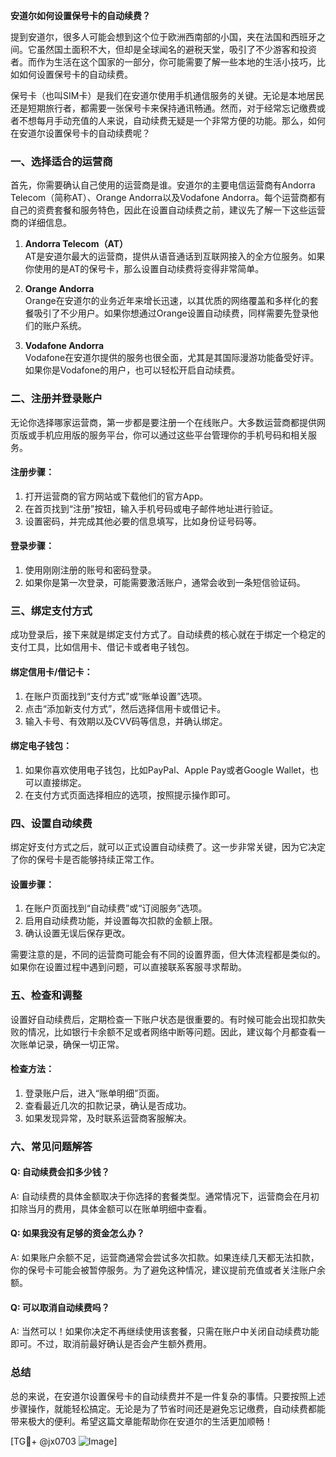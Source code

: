 **安道尔如何设置保号卡的自动续费？**

提到安道尔，很多人可能会想到这个位于欧洲西南部的小国，夹在法国和西班牙之间。它虽然国土面积不大，但却是全球闻名的避税天堂，吸引了不少游客和投资者。而作为生活在这个国家的一部分，你可能需要了解一些本地的生活小技巧，比如如何设置保号卡的自动续费。

保号卡（也叫SIM卡）是我们在安道尔使用手机通信服务的关键。无论是本地居民还是短期旅行者，都需要一张保号卡来保持通讯畅通。然而，对于经常忘记缴费或者不想每月手动充值的人来说，自动续费无疑是一个非常方便的功能。那么，如何在安道尔设置保号卡的自动续费呢？

### 一、选择适合的运营商

首先，你需要确认自己使用的运营商是谁。安道尔的主要电信运营商有Andorra Telecom（简称AT）、Orange Andorra以及Vodafone Andorra。每个运营商都有自己的资费套餐和服务特色，因此在设置自动续费之前，建议先了解一下这些运营商的详细信息。

1. **Andorra Telecom（AT）**  
   AT是安道尔最大的运营商，提供从语音通话到互联网接入的全方位服务。如果你使用的是AT的保号卡，那么设置自动续费将变得非常简单。

2. **Orange Andorra**  
   Orange在安道尔的业务近年来增长迅速，以其优质的网络覆盖和多样化的套餐吸引了不少用户。如果你想通过Orange设置自动续费，同样需要先登录他们的账户系统。

3. **Vodafone Andorra**  
   Vodafone在安道尔提供的服务也很全面，尤其是其国际漫游功能备受好评。如果你是Vodafone的用户，也可以轻松开启自动续费。

### 二、注册并登录账户

无论你选择哪家运营商，第一步都是要注册一个在线账户。大多数运营商都提供网页版或手机应用版的服务平台，你可以通过这些平台管理你的手机号码和相关服务。

#### 注册步骤：
1. 打开运营商的官方网站或下载他们的官方App。
2. 在首页找到“注册”按钮，输入手机号码或电子邮件地址进行验证。
3. 设置密码，并完成其他必要的信息填写，比如身份证号码等。

#### 登录步骤：
1. 使用刚刚注册的账号和密码登录。
2. 如果你是第一次登录，可能需要激活账户，通常会收到一条短信验证码。

### 三、绑定支付方式

成功登录后，接下来就是绑定支付方式了。自动续费的核心就在于绑定一个稳定的支付工具，比如信用卡、借记卡或者电子钱包。

#### 绑定信用卡/借记卡：
1. 在账户页面找到“支付方式”或“账单设置”选项。
2. 点击“添加新支付方式”，然后选择信用卡或借记卡。
3. 输入卡号、有效期以及CVV码等信息，并确认绑定。

#### 绑定电子钱包：
1. 如果你喜欢使用电子钱包，比如PayPal、Apple Pay或者Google Wallet，也可以直接绑定。
2. 在支付方式页面选择相应的选项，按照提示操作即可。

### 四、设置自动续费

绑定好支付方式之后，就可以正式设置自动续费了。这一步非常关键，因为它决定了你的保号卡是否能够持续正常工作。

#### 设置步骤：
1. 在账户页面找到“自动续费”或“订阅服务”选项。
2. 启用自动续费功能，并设置每次扣款的金额上限。
3. 确认设置无误后保存更改。

需要注意的是，不同的运营商可能会有不同的设置界面，但大体流程都是类似的。如果你在设置过程中遇到问题，可以直接联系客服寻求帮助。

### 五、检查和调整

设置好自动续费后，定期检查一下账户状态是很重要的。有时候可能会出现扣款失败的情况，比如银行卡余额不足或者网络中断等问题。因此，建议每个月都查看一次账单记录，确保一切正常。

#### 检查方法：
1. 登录账户后，进入“账单明细”页面。
2. 查看最近几次的扣款记录，确认是否成功。
3. 如果发现异常，及时联系运营商客服解决。

### 六、常见问题解答

#### Q: 自动续费会扣多少钱？
A: 自动续费的具体金额取决于你选择的套餐类型。通常情况下，运营商会在月初扣除当月的费用，具体金额可以在账单明细中查看。

#### Q: 如果我没有足够的资金怎么办？
A: 如果账户余额不足，运营商通常会尝试多次扣款。如果连续几天都无法扣款，你的保号卡可能会被暂停服务。为了避免这种情况，建议提前充值或者关注账户余额。

#### Q: 可以取消自动续费吗？
A: 当然可以！如果你决定不再继续使用该套餐，只需在账户中关闭自动续费功能即可。不过，取消前最好确认是否会产生额外费用。

### 总结

总的来说，在安道尔设置保号卡的自动续费并不是一件复杂的事情。只要按照上述步骤操作，就能轻松搞定。无论是为了节省时间还是避免忘记缴费，自动续费都能带来极大的便利。希望这篇文章能帮助你在安道尔的生活更加顺畅！

[TG💪+ @jx0703 ![Image](https://github.com/user-attachments/assets/dbca1d08-cadb-493c-b0ec-ad6f7a83f270)]